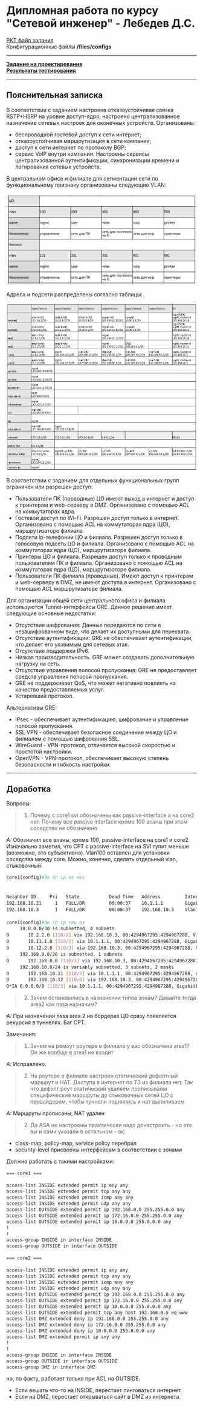 # Дипломная работа по курсу "Сетевой инженер" - Лебедев Д.С.

[PKT файл задания](files/DIP.NTW26.pkt)  
Конфигурационные файлы **/files/configs**

---
**[Задание на проектирование](README.md)**  
**[Результаты тестирования](DIP.NTW26.02.TEST.md)**

---
## Пояснительная записка

В соответствии с заданием настроена отказоустойчивая связка RSTP+HSRP на уровне доступ-ядро, настроено централизованное назначение сетевых настроек для оконечных устройств.
Организованы:
- беспроводной гостевой доступ к сети интернет;
- отказоустойчивая маршрутизация в сети компании;
- доступ к сети интернет по протоколу BGP;
- сервис VoIP внутри компании.
Настроены сервисы централизованной аутентификации, синхронизации времени и логирования сетевых устройств.

В центральном офисе и филиале для сегментации сети по функциональному признаку организованы следующие VLAN:

![](_att/02.dip.pz00.png)

Адреса и подсети распределены согласно таблицы: 

![](_att/02.dip.pz01.png)

В соответствии с заданием для отдельных функциональных групп ограничен или разрешен доступ:
- Пользователи ПК (проводные) ЦО имеют выход в интернет и доступ к принтерам и web-серверу в DMZ. Организовано с помощью ACL на коммутаторах ядра.
- Гостевой доступ по Wi-Fi. Разрешен доступ только в интернет. Организовано с помощью ACL на коммутаторах ядра (ЦО), маршрутизаторе филиала.
- Подсети ip-телефонии ЦО и филиала. Разрешен доступ только в голосовую подсеть ЦО и филиала. Организовано с помощью ACL на коммутаторах ядра (ЦО), маршрутизаторе филиала.
- Принтеры ЦО и филиала. Разрешен доступ только к проводным пользователям ПК и филиала. Организовано с помощью ACL на коммутаторах ядра (ЦО), маршрутизаторе филиала.
- Пользователи ПК филиала (проводные). Имеют доступ к принтерам и web-серверу в DMZ, не имеют доступа в интернет. Организовано с помощью ACL маршрутизаторе филиала.

Для организации общей сети центрального офиса и филиала используются Tunnel-интерфейсы GRE. Данное решение имеет следующие основные недостатки:

- Отсутствие шифрования: Данные передаются по сети в незашифрованном виде, что делает их доступными для перехвата.
- Отсутствие аутентификации: GRE не обеспечивает аутентификации, что делает его уязвимым для сетевых атак.
- Отсутствие поддержки IPv6.
- Низкая производительность. GRE может создавать дополнительную нагрузку на сеть.
- Отсутствие управления полосой пропускания: GRE не предоставляет средств управления полосой пропускания.
- GRE не поддерживает QoS, что может негативно повлиять на качество предоставляемых услуг.
- Устаревший протокол.

Альтернативы GRE:

* IPsec - обеспечивает аутентификацию, шифрование и управление полосой пропускания.
* SSL VPN - обеспечивает безопасное соединение между ЦО и филиалом с помощью шифрования SSL.
* WireGuard - VPN-протокол, отличается высокой скоростью и простотой настройки.
* OpenVPN - VPN-протокол, обеспечивает высокую степень безопасности и гибкость настройки.


---
## Доработка

Вопросы:

> 1. Почему с core1 svi обозначены как passive-interface а на core2 нет. Почему все passive interface кроме 100 вланы при этом соседство не обозначено

*A:* Обозначил все вланы, кроме 100, passive-interface на core1 и core2. Изначально заметил, что CPT с passive-interface на SVI тупит меньше (возможно, это субъективно). Vlan100 оставлен для установки соседства между core. Можно, конечно, сделать отдельный vlan, стыковочный.

```sh
core1(config)#do sh ip os nei


Neighbor ID     Pri   State           Dead Time   Address         Interface
192.168.10.21     1   FULL/DR         00:00:37    10.1.1.1        GigabitEthernet0/1  //asa1
192.168.10.3      1   FULL/DR         00:00:37    192.168.10.3    Vlan100             //core2

core1(config)#do sh ip rou os
     10.0.0.0/30 is subnetted, 4 subnets
O       10.2.2.0 [110/2] via 192.168.10.3, 00:4294967295:4294967288, Vlan100
O       10.11.1.0 [110/2] via 10.1.1.1, 00:4294967295:4294967288, GigabitEthernet0/1
O       10.12.2.0 [110/3] via 192.168.10.3, 00:4294967295:4294967288, Vlan100
     192.168.0.0/26 is subnetted, 1 subnets
O       192.168.0.0 [110/3] via 192.168.10.3, 00:4294967295:4294967288, Vlan100
     192.168.10.0/24 is variably subnetted, 3 subnets, 2 masks
O       192.168.10.11 [110/3] via 10.1.1.1, 00:4294967295:4294967288, GigabitEthernet0/1
O       192.168.10.12 [110/4] via 192.168.10.3, 00:4294967295:4294967288, Vlan100
O*IA 0.0.0.0/0 [110/3] via 10.1.1.1, 00:4294967295:4294967288, GigabitEthernet0/1

```

> 2. Зачем остановились в назначении типов зонам? Давайте тогда area2 как nssa назначим?

*A:* При назначении nssa area 2 на бордерах ЦО сразу появляется рекурсия в туннелях. Баг CPT.

Замечания:

> 1. Зачем на ремоут роутере в филиале у вас обозначена area1? Он же вообще в area1 не входит

*A:* Исправлено.

> 2. На роутере в филиале настроен статический дефолтный маршрут и НАТ. Доступа в интернет по ТЗ из филиала нет. Так что дефолт роут статический удаляем прописываем специфические маршруты до стыковочных сетей ЦО с провайдером, чтобы туннели поднялись и нат выпиливаем

*A:* Маршруты прописаны, NAT удален

> 2. Да ASA не настроены практически надо донастроить - но это вы и сами указали в остальном - ок.

- class-map, policy-map, service policy перебрал
- security-level присвоены интерфейсам в соответствии с зонами

Должно работать с такими настройками:
```
=== core1 ===

access-list INSIDE extended permit ip any any
access-list INSIDE extended permit tcp any any
access-list INSIDE extended permit icmp any any
access-list INSIDE extended permit udp any any
access-list OUTSIDE extended permit ip 192.168.0.0 255.255.0.0 any
access-list OUTSIDE extended permit ip 172.16.0.0 255.255.0.0 any
access-list OUTSIDE extended permit ip 10.0.0.0 255.0.0.0 any
!
!
access-group INSIDE in interface INSIDE
access-group OUTSIDE in interface OUTSIDE

=== core2 ===

access-list INSIDE extended permit ip any any
access-list INSIDE extended permit tcp any any
access-list INSIDE extended permit icmp any any
access-list INSIDE extended permit udp any any
access-list OUTSIDE extended permit ip 192.168.0.0 255.255.0.0 any
access-list OUTSIDE extended permit ip 172.16.0.0 255.255.0.0 any
access-list OUTSIDE extended permit ip 10.0.0.0 255.0.0.0 any
access-list OUTSIDE extended permit tcp any host 192.168.0.5 eq www
access-list DMZ extended deny ip 192.168.0.0 255.255.0.0 any
access-list DMZ extended deny ip 172.16.0.0 255.255.0.0 any
access-list DMZ extended deny ip 10.0.0.0 255.0.0.0 any
access-list DMZ extended permit ip any any
!
!
access-group INSIDE in interface INSIDE
access-group OUTSIDE in interface OUTSIDE
access-group DMZ in interface DMZ
```

но, по факту, работает только при ACL на OUTSIDE.
- Если вешать что-то на INSIDE, перестает пинговаться интернет.
- Если на DMZ, перестает открываться сайт в DMZ из интернета.